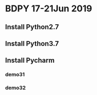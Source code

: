 # BDPY 17-21Jun 2019

## Install Python2.7
## Install Python3.7
## Install Pycharm

### demo31

### demo32
